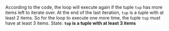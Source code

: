 According to the code, the loop will execute again if the tuple `tup` has more items left to iterate over. At the end of the last iteration, `tup` is a tuple with at least 2 items. So for the loop to execute one more time, the tuple `tup` must have at least 3 items.
State: **`tup` is a tuple with at least 3 items**